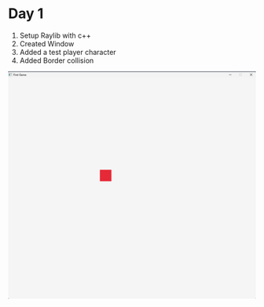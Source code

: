 # Day 1



1. Setup Raylib with c++
2.  Created Window
3.  Added a test player character
4. Added Border collision





  ![image](./Pics/day%201.png)
   